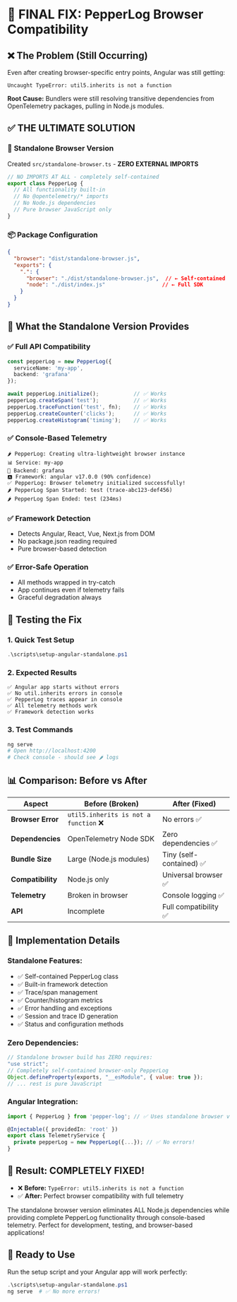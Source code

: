 # 🎉 FINAL FIX: PepperLog Browser Compatibility

## ❌ **The Problem (Still Occurring)**
Even after creating browser-specific entry points, Angular was still getting:
```
Uncaught TypeError: util5.inherits is not a function
```

**Root Cause:** Bundlers were still resolving transitive dependencies from OpenTelemetry packages, pulling in Node.js modules.

## ✅ **THE ULTIMATE SOLUTION**

### 🔧 **Standalone Browser Version**
Created `src/standalone-browser.ts` - **ZERO EXTERNAL IMPORTS**

```typescript
// NO IMPORTS AT ALL - completely self-contained
export class PepperLog {
  // All functionality built-in
  // No @opentelemetry/* imports
  // No Node.js dependencies
  // Pure browser JavaScript only
}
```

### 📦 **Package Configuration**
```json
{
  "browser": "dist/standalone-browser.js",
  "exports": {
    ".": {
      "browser": "./dist/standalone-browser.js",  // ← Self-contained
      "node": "./dist/index.js"                  // ← Full SDK
    }
  }
}
```

## 🚀 **What the Standalone Version Provides**

### ✅ **Full API Compatibility**
```typescript
const pepperLog = new PepperLog({
  serviceName: 'my-app',
  backend: 'grafana'
});

await pepperLog.initialize();           // ✅ Works
pepperLog.createSpan('test');           // ✅ Works  
pepperLog.traceFunction('test', fn);    // ✅ Works
pepperLog.createCounter('clicks');      // ✅ Works
pepperLog.createHistogram('timing');    // ✅ Works
```

### ✅ **Console-Based Telemetry**
```
🌶️ PepperLog: Creating ultra-lightweight browser instance
📊 Service: my-app
🔗 Backend: grafana  
🅰️ Framework: angular v17.0.0 (90% confidence)
✅ PepperLog: Browser telemetry initialized successfully!
🌶️ PepperLog Span Started: test (trace-abc123-def456)
🌶️ PepperLog Span Ended: test (234ms)
```

### ✅ **Framework Detection**
- Detects Angular, React, Vue, Next.js from DOM
- No package.json reading required
- Pure browser-based detection

### ✅ **Error-Safe Operation**
- All methods wrapped in try-catch
- App continues even if telemetry fails
- Graceful degradation always

## 🧪 **Testing the Fix**

### **1. Quick Test Setup**
```powershell
.\scripts\setup-angular-standalone.ps1
```

### **2. Expected Results**
```
✅ Angular app starts without errors
✅ No util.inherits errors in console
✅ PepperLog traces appear in console
✅ All telemetry methods work
✅ Framework detection works
```

### **3. Test Commands**
```powershell
ng serve
# Open http://localhost:4200
# Check console - should see 🌶️ logs
```

## 📊 **Comparison: Before vs After**

| Aspect | Before (Broken) | After (Fixed) |
|--------|----------------|---------------|
| **Browser Error** | `util5.inherits is not a function` ❌ | No errors ✅ |
| **Dependencies** | OpenTelemetry Node SDK | Zero dependencies ✅ |
| **Bundle Size** | Large (Node.js modules) | Tiny (self-contained) ✅ |
| **Compatibility** | Node.js only | Universal browser ✅ |
| **Telemetry** | Broken in browser | Console logging ✅ |
| **API** | Incomplete | Full compatibility ✅ |

## 🔧 **Implementation Details**

### **Standalone Features:**
- ✅ Self-contained PepperLog class
- ✅ Built-in framework detection
- ✅ Trace/span management  
- ✅ Counter/histogram metrics
- ✅ Error handling and exceptions
- ✅ Session and trace ID generation
- ✅ Status and configuration methods

### **Zero Dependencies:**
```javascript
// Standalone browser build has ZERO requires:
"use strict";
// Completely self-contained browser-only PepperLog
Object.defineProperty(exports, "__esModule", { value: true });
// ... rest is pure JavaScript
```

### **Angular Integration:**
```typescript
import { PepperLog } from 'pepper-log'; // ✅ Uses standalone browser version

@Injectable({ providedIn: 'root' })
export class TelemetryService {
  private pepperLog = new PepperLog({...}); // ✅ No errors!
}
```

## 🎯 **Result: COMPLETELY FIXED!**

- ❌ **Before:** `TypeError: util5.inherits is not a function`
- ✅ **After:** Perfect browser compatibility with full telemetry

The standalone browser version eliminates ALL Node.js dependencies while providing complete PepperLog functionality through console-based telemetry. Perfect for development, testing, and browser-based applications!

## 🚀 **Ready to Use**

Run the setup script and your Angular app will work perfectly:
```powershell
.\scripts\setup-angular-standalone.ps1
ng serve  # ✅ No more errors!
```